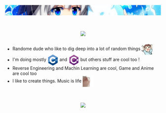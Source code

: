 <img align="center" src="https://raw.githubusercontent.com/HITOA/HITOA/main/stripbanner.png">
<h1 align="center"><img src="https://readme-typing-svg.herokuapp.com?color=0339fc&size=60&center=true&vCenter=true&width=600&height=60&lines=Hi%2C+I'm+hito...">
</h1>
<ul>

<li>Randome dude who like to dig deep into a lot of random things <img align="center" width="35" height="35" src="https://raw.githubusercontent.com/HITOA/HITOA/main/645431425289420800.png"></li>
<li>I'm doing mostly <img src="https://raw.githubusercontent.com/devicons/devicon/master/icons/cplusplus/cplusplus-original.svg" alt="cplusplus" align="center" width="35" height="35"/> and <img src="https://raw.githubusercontent.com/devicons/devicon/master/icons/csharp/csharp-original.svg" alt="cplusplus" align="center" width="35" height="35"/> but others stuff are cool too !</li>
<li>Reverse Engineering and Machin Learning are cool, Game and Anime are cool too</li>
<li>I like to create things. Music is life <img align="center" width="35" height="35" src="https://raw.githubusercontent.com/HITOA/HITOA/main/773529306953547799.gif"> </li>
</ul>

##
<h1 align="center"><img src="https://github-readme-stats.vercel.app/api?username=HITOA&hide=stars&show_icons=true"><h1>
